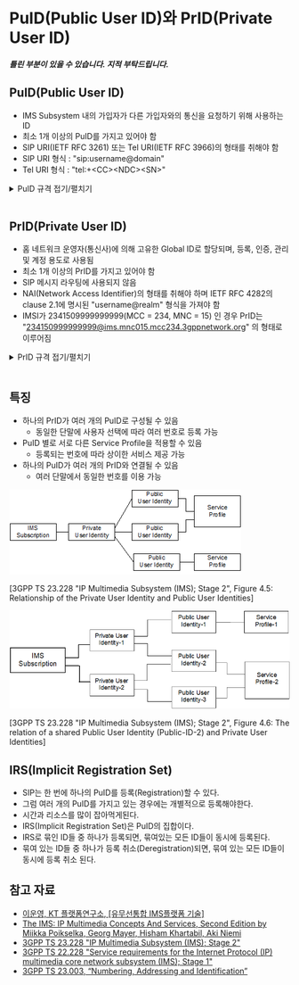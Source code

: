# PuID(Public User ID)와 PrID(Private User ID)

##### _틀린 부분이 있을 수 있습니다. 지적 부탁드립니다._

## PuID(Public User ID)  
  - IMS Subsystem 내의 가입자가 다른 가입자와의 통신을 요청하기 위해 사용하는 ID
  - 최소 1개 이상의 PuID를 가지고 있어야 함
  - SIP URI(IETF RFC 3261) 또는 Tel URI(IETF RFC 3966)의 형태를 취해야 함
  - SIP URI 형식 : "sip:username@domain"
  - Tel URI 형식 : "tel:+\<CC\>\<NDC\>\<SN\>"

<details>
<summary>PuID 규격 접기/펼치기</summary>
<div markdown="1">
        [TS 23.228 에 정의된 PuID]<br>
        4.3.3.2 Public User Identities<br>
        Every IM CN subsystem user shall have one or more Public User Identities (see TS 22.228 [8]), including at least one taking the form of a SIP URI (see IETF RFC 3261 [12]). The Public User Identity is used by any user for requesting communications to other users. For example, this might be included on a business card. <br>
        - Both telecom numbering and Internet naming schemes can be used to address users depending on the Public User identities that the users have. <br>
        - The Public User Identity shall take the form as defined in TS 23.003 [24]. <br>
        - An ISIM application shall securely store at least one Public User Identity. For UEs supporting only non-3GPP accesses, if neither ISIM nor USIM is present, but IMC is present, the Public User Identity shall be stored in IMC. It shall not be possible for the UE to modify the Public User Identity, but it is not required that all additional Public User Identities be stored on the ISIM application or IMC. <br>
        - A Public User Identity shall be registered either explicitly or implicitly before originating IMS sessions and originating IMS session unrelated procedures can be established by a UE using the Public User Identity. Subscriber-specific services for unregistered users may nevertheless be executed as described in clause 5.6.5. Each    implicit registration set shall contain at least one Public User Identity taking the form of a SIP URI. <br>
        NOTE: An implicit registration set can contain Public User Identities of more than one service profile. When sending a third party registration request (for details see clause 5.4.1.7 in TS 24.229 [10a]) to an AS based on an initial filter criteria in a service profile, the third party registration request will include a Public User Identity taking the form of a SIP URI from that service profile within the implicit registration set. <br>
        - It shall be possible to identify Alias Public User Identities. For such a group of Public User Identities, operations that enable changes to the service profile and the service data configured shall apply to all the Public User Identities within the group. This grouping information shall be stored in the HSS. It shall be possible to make this grouping information available to the AS via the Sh interface, and Sh operations are applicable to all of the Public User Identities within the same Alias Public User Identity group. It shall be possible to make this information available to the S-CSCF via the Cx interface. It shall be possible to make this information available to the UE via the Gm interface. <br>
        - A Public User Identity shall be registered either explicitly or implicitly before terminating IMS sessions and terminating IMS session unrelated procedures can be delivered to the UE of the user that the Public User Identity belongs to. Subscriber-specific services for unregistered users may nevertheless be executed as described in chapter 5.12. <br>
        - It shall be possible to register globally (i.e. through one single UE request) a user that has more than one public identity via a mechanism within the IP multimedia CN subsystem (e.g. by using an Implicit Registration Set). This shall not preclude the user from registering individually some of his/her public identities if needed. <br>
        - Public User Identities are not authenticated by the network during registration. <br>
        - Public User Identities may be used to identify the user's information within the HSS (for example during mobile terminated session set-up).   <br>
        <br>
        [TS 23.003 에 정의된 PuID]<br>
        13.4	Public User Identity<br>
        A Public User Identity is any identity used by a user within the IMS subsystem for requesting communication to another user.<br>
        The Public User Identity shall take the form of either a SIP URI (see IETF RFC 3261 [26]) or a Tel URI (see IETF RFC 3966 [45]).<br>
        The 3GPP specifications describing the interfaces over which Public User Identities are transferred specify the allowed Public User Identity formats, in particular 3GPP TS 24.229 [81] for SIP signalling interfaces, 3GPP TS 29.229 [95] for Cx and Dx interfaces, 3GPP TS 29.329 [96] for Sh interface, 3GPP TS 29.165 [97] for II-NNI interface.<br>
        In the case the user identity is a telephone number, it shall be represented either by a Tel URI or by a SIP URI that includes a "user=phone" URI parameter and a "userinfo" part that shall follow the same format as the Tel URI.<br>
        According to 3GPP TS 24.229 [81], the UE can use either:<br>
        - a global number as defined in IETF RFC 3966 [45] and  following E.164 format, as defined by ITU-T Recommendation E.164 [10] or<br>
        - a local number, that shall include a "phone-context" parameter that identifies the scope of its validity, as per IETF RFC 3966 [45].<br>
        According to 3GPP TS 29.165 [97] a global number as defined in IETF RFC 3966 [45] shall be used in a tel-URI or in the user portion of a SIP URI with the user=phone parameter when conveyed via a non-roaming II-NNI except when agreement exists between the operators to also allow other kinds of numbers.<br>
        According to 3GPP TS 29.229 [95] and 3GPP TS 29.329 [96] the canonical forms of SIP URI and Tel URI shall be used over the corresponding Diameter interfaces.<br>
        The canonical form of a SIP URI for a Public User Identity shall take the form "sip:username@domain" as specified in IETF RFC 3261 [26], clause 10.3. SIP URI comparisons shall be performed as defined in IETF RFC 3261 [26], clause 19.1.4.<br>
        The canonical form of a Tel URI for a Public User Identity shall take the form "tel:+<CC><NDC><SN>" (max number of digits is 15), that represents an E.164 number and shall contain a global number without parameters and visual separators (see IETF RFC 3966[45], clause 3). Tel URI comparisons shall be performed as defined in IETF RFC 3966[45], clause 4.<br>
        Public User Identities are stored in the HSS either as a distinct Public User Identity or as a Wildcarded Public User Identity. A distinct Public User Identity contains the Public User Identity that is used in routing and it is explicitly provisioned in the HSS.<br>
</div>
</details><br>


## PrID(Private User ID)
  - 홈 네트워크 운영자(통신사)에 의해 고유한 Global ID로 할당되며, 등록, 인증, 관리 및 계정 용도로 사용됨
  - 최소 1개 이상의 PrID를 가지고 있어야 함
  - SIP 메시지 라우팅에 사용되지 않음
  - NAI(Network Access Identifier)의 형태를 취해야 하며 IETF RFC 4282의 clause 2.1에 명시된 "username@realm" 형식을 가져야 함
  - IMSI가 2341509999999999(MCC = 234, MNC = 15) 인 경우 PrID는 "234150999999999@ims.mnc015.mcc234.3gppnetwork.org" 의 형태로 이루어짐


<details>
<summary>PrID 규격 접기/펼치기</summary>
<div markdown="1">
        [TS 23.228에 정의된 PrID]<br>
        4.3.3.1 Private User Identities <br>
        Every IM CN subsystem user shall have one or more Private User Identities. The private identity is assigned by the home network operator, and used, for example, for Registration, Authorization, Administration, and Accounting purposes. This identity shall take the form of a Network Access Identifier (NAI) as defined in IETF RFC 4282 [14]. It is possible for a representation of the IMSI to be contained within the NAI for the private identity. <br>
        - The Private User Identity is not used for routing of SIP messages. <br>
        - The Private User Identity shall be contained in all Registration requests, (including Re-registration and Deregistration requests) passed from the UE to the home network.<br>
        - An ISIM application shall securely store one Private User Identity. For UEs supporting only non-3GPP accesses, if neither ISIM nor USIM is present, but IMC is present, the Private User Identity shall be stored in IMC. It shall not be possible for the UE to modify the Private User Identity information stored on the ISIM application or IMC. <br>
        - The Private User Identity is a unique global identity defined by the Home Network Operator, which may be used within the home network to identify the user's subscription (e.g. IM service capability) from a network perspective. The Private User Identity identifies the subscription, not the user. <br>
        - The Private User Identity shall be permanently allocated to a user's subscription (it is not a dynamic identity), and is valid for the duration of the user's subscription with the home network. <br>
        - The Private User Identity is used to identify the user's information (for example authentication information) stored within the HSS (for use for example during Registration). <br>
        - The Private User Identity may be present in charging records based on operator policies. <br>
        - The Private User Identity is authenticated only during registration of the user, (including re-registration and deregistration). <br>
        - The HSS needs to store the Private User Identity. <br>
        - The S-CSCF needs to obtain and store the Private User Identity upon registration and unregistered termination. <br>
        - If mobile terminated short message service without MSISDN as defined in TS 23.204 [56] is required then the Private User Identity shall be based on the IMSI according to TS 23.003 [24], clause 13.3. <br>
        <br>
        [TS 23.003에 정의된 PrID]<br>
        13.3	Private User Identity<br>
        The private user identity shall take the form of an NAI, and shall have the form username@realm as specified in clause 2.1 of IETF RFC 4282 [53].<br>
        NOTE:	It is possible for a representation of the IMSI to be contained within the NAI for the private identity.<br>
        For 3GPP systems, the private user identity used for the user shall be as specified in clause 4.2 of 3GPP TS 24.229 [81] and in 3GPP TS 23.228 [24] Annex E.3.1. If the private user identity is not known, the private user identity shall be derived from the IMSI.<br>
        The following steps show how to build the private user identity out of the IMSI:<br>
        1.	Use the whole string of digits as the username part of the private user identity; and<br>
        2.	convert the leading digits of the IMSI, i.e. MNC and MCC, into a domain name, as described in clause 13.2.<br>
        The result will be a private user identity of the form "<IMSI>@ims.mnc<MNC>.mcc<MCC>.3gppnetwork.org". For example: If the IMSI is 234150999999999 (MCC = 234, MNC = 15), the private user identity then takes the form "234150999999999@ims.mnc015.mcc234.3gppnetwork.org".<br>
        For 3GPP2 systems, if there is no IMC present, the UE shall derive the private user identity as described in Annex C of 3GPP2 X.S0013-004 [67].<br>
</div>
</details><br>

## 특징
- 하나의 PrID가 여러 개의 PuID로 구성될 수 있음
  - 동일한 단말에 사용자 선택에 따라 여러 번호로 등록 가능
- PuID 별로 서로 다른 Service Profile을 적용할 수 있음
  - 등록되는 번호에 따라 상이한 서비스 제공 가능
- 하나의 PuID가 여러 개의 PrID와 연결될 수 있음
  - 여러 단말에서 동일한 번호를 이용 가능

![Figure 4.5: Relationship of the Private User Identity and Public User Identities](images/Relationship%20of%20the%20Private%20User%20Identity%20and%20Public%20User%20Identities.png)

[3GPP TS 23.228 "IP Multimedia Subsystem (IMS); Stage 2", Figure 4.5: Relationship of the Private User Identity and Public User Identities]

![Figure 4.6: The relation of a shared Public User Identity (Public-ID-2) and Private User Identities](images/The%20relation%20of%20a%20shared%20Public%20User%20Identity%20(Public-ID-2)%20and%20Private%20User%20Identities.png)

[3GPP TS 23.228 "IP Multimedia Subsystem (IMS); Stage 2", Figure 4.6: The relation of a shared Public User Identity (Public-ID-2) and Private User Identities]

## IRS(Implicit Registration Set)
- SIP는 한 번에 하나의 PuID를 등록(Registration)할 수 있다.
- 그럼 여러 개의 PuID를 가지고 있는 경우에는 개별적으로 등록해야한다.
- 시간과 리소스를 많이 잡아먹게된다.
- IRS(Implicit Registration Set)은 PuID의 집합이다.
- IRS로 묶인 ID들 중 하나가 등록되면, 묶여있는 모든 ID들이 동시에 등록된다.
- 묶여 있는 ID들 중 하나가 등록 취소(Deregistration)되면, 묶여 있는 모든 ID들이 동시에 등록 취소 된다.


## 참고 자료
- [이운영, KT 플랫폼연구소, [유무선통합 IMS플랫폼 기술]](https://www.google.com/url?sa=t&rct=j&q=&esrc=s&source=web&cd=&ved=2ahUKEwiBtLCv2pjyAhUsxosBHd-aC0UQFnoECAMQAw&url=http%3A%2F%2Fwebs.co.kr%2F%3Fmodule%3Dfile%26act%3DprocFileDownload%26file_srl%3D39321%26sid%3D68db23e4e057c1c24999e922c5698a1b&usg=AOvVaw1npIFv_RJvWc5OtVJxnfHv)
- [The IMS: IP Multimedia Concepts And Services, Second Edition by Miikka Poikselka, Georg Mayer, Hisham Khartabil, Aki Niemi](https://www.oreilly.com/library/view/the-ims-ip/9780470019061/9780470019061_mechanism_to_register_multiple_user_iden.html)
- [3GPP TS 23.228 "IP Multimedia Subsystem (IMS); Stage 2"](https://portal.3gpp.org/desktopmodules/Specifications/SpecificationDetails.aspx?specificationId=821)
- [3GPP TS 22.228 "Service requirements for the Internet Protocol (IP) multimedia core network subsystem (IMS); Stage 1"](https://portal.3gpp.org/desktopmodules/Specifications/SpecificationDetails.aspx?specificationId=629)
- [3GPP TS 23.003, “Numbering, Addressing and Identification”](https://portal.3gpp.org/desktopmodules/Specifications/SpecificationDetails.aspx?specificationId=729)